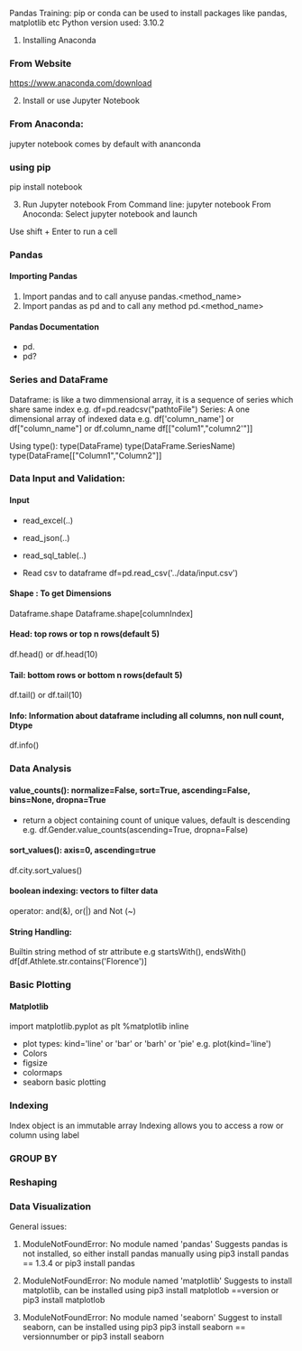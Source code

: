 Pandas Training:
pip or conda can be used to install packages like pandas, matplotlib etc
Python version used: 3.10.2
1. Installing Anaconda
### From Website
https://www.anaconda.com/download

2. Install or use Jupyter Notebook
### From Anaconda: 
jupyter notebook comes by default with ananconda
### using pip
pip install notebook

3. Run Jupyter notebook
From Command line: jupyter notebook
From Anoconda: Select jupyter notebook and launch

Use shift + Enter to run a cell


### Pandas
#### Importing Pandas
1. Import pandas and to call anyuse pandas.<method_name>
2. Import pandas as pd and to call any method pd.<method_name>

#### Pandas Documentation
- pd.<TABKEY>
- pd?

### Series and DataFrame
Dataframe: is like a two dimmensional array, it is a sequence of series which share same index
e.g. df=pd.readcsv("pathtoFile")
Series: A one dimensional array of indexed data
e.g. df['column_name']  or df["column_name"] or df.column_name
df[["colum1","column2'"]]

Using type():
type(DataFrame)
type(DataFrame.SeriesName)
type(DataFrame[["Column1","Column2"]]


### Data Input and Validation:
#### Input
- read_excel(..)
- read_json(..)
- read_sql_table(..)

- Read csv to dataframe
	df=pd.read_csv('../data/input.csv')

#### Shape : To get Dimensions
Dataframe.shape
Dataframe.shape[columnIndex]


#### Head: top rows or top n rows(default 5)
df.head() or df.head(10)

#### Tail: bottom rows or bottom n rows(default 5)
df.tail() or df.tail(10)

#### Info: Information about dataframe including all columns, non null count, Dtype
df.info()

### Data Analysis

#### value_counts(): normalize=False, sort=True, ascending=False, bins=None, dropna=True
- return a object containing count of unique values, default is descending
e.g. df.Gender.value_counts(ascending=True, dropna=False)

#### sort_values(): axis=0, ascending=true
df.city.sort_values()

#### boolean indexing: vectors to filter data
operator: and(&), or(|) and Not (~)

#### String Handling:
Builtin string method of str attribute
e.g startsWith(), endsWith()
df[df.Athlete.str.contains('Florence')]


### Basic Plotting

#### Matplotlib
import matplotlib.pyplot as plt
%matplotlib inline

- plot types: kind='line' or 'bar' or 'barh' or 'pie'
e.g. plot(kind='line')
- Colors
- figsize
- colormaps
- seaborn basic plotting

### Indexing
Index object is an immutable array
Indexing allows you to access a row or column using label


### GROUP BY



### Reshaping


### Data Visualization


General issues:
1. ModuleNotFoundError: No module named 'pandas'
Suggests pandas is not installed, so either install pandas manually using
pip3 install pandas == 1.3.4
or
pip3 install pandas

2. ModuleNotFoundError: No module named 'matplotlib'
Suggests to install matplotlib, can be installed using 
pip3 install matplotlob ==version
or
pip3 install matplotlob

3. ModuleNotFoundError: No module named 'seaborn'
Suggest to install seaborn, can be installed using pip3
pip3 install seaborn == versionnumber
or
pip3 install seaborn
